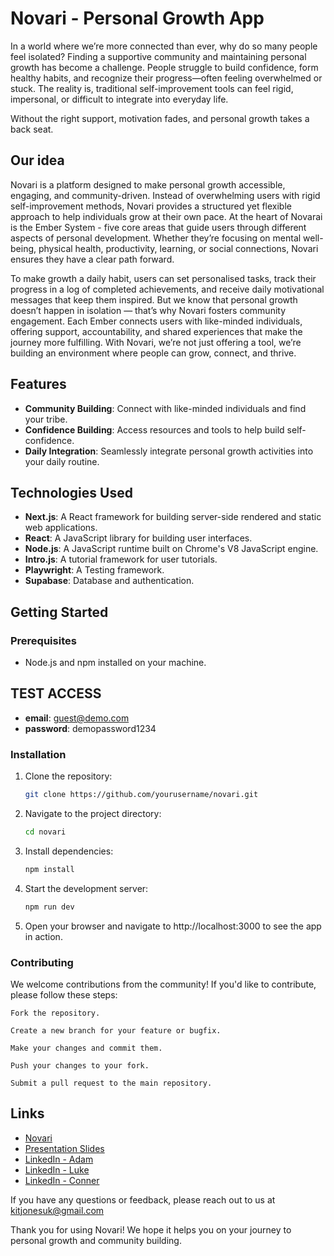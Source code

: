 # Novari - Personal Growth App

In a world where we’re more connected than ever, why do so many people feel isolated? Finding a supportive community and maintaining personal growth has become a challenge. People struggle to build confidence, form healthy habits, and recognize their progress—often feeling overwhelmed or stuck.
The reality is, traditional self-improvement tools can feel rigid, impersonal, or difficult to integrate into everyday life.

Without the right support, motivation fades, and personal growth takes a back seat.

## Our idea

Novari is a platform designed to make personal growth accessible, engaging, and community-driven. Instead of overwhelming users with rigid self-improvement methods, Novari provides a structured yet flexible approach to help individuals grow at their own pace.
At the heart of Novarai is the Ember System - five core areas that guide users through different aspects of personal development. Whether they’re focusing on mental well-being, physical health, productivity, learning, or social connections, Novari ensures they have a clear path forward.

To make growth a daily habit, users can set personalised tasks, track their progress in a log of completed achievements, and receive daily motivational messages that keep them inspired. But we know that personal growth doesn’t happen in isolation — that’s why Novari fosters community engagement. Each Ember connects users with like-minded individuals, offering support, accountability, and shared experiences that make the journey more fulfilling.
With Novari, we’re not just offering a tool, we’re building an environment where people can grow, connect, and thrive.

## Features

- **Community Building**: Connect with like-minded individuals and find your tribe.
- **Confidence Building**: Access resources and tools to help build self-confidence.
- **Daily Integration**: Seamlessly integrate personal growth activities into your daily routine.

## Technologies Used

- **Next.js**: A React framework for building server-side rendered and static web applications.
- **React**: A JavaScript library for building user interfaces.
- **Node.js**: A JavaScript runtime built on Chrome's V8 JavaScript engine.
- **Intro.js**: A tutorial framework for user tutorials.
- **Playwright**: A Testing framework.
- **Supabase**: Database and authentication.


## Getting Started

### Prerequisites

- Node.js and npm installed on your machine.

## TEST ACCESS 
- **email**: guest@demo.com
- **password**: demopassword1234

### Installation

1. Clone the repository:
   ```bash
   git clone https://github.com/yourusername/novari.git

2. Navigate to the project directory:
   ```bash
   cd novari
3. Install dependencies:
   ```bash
   npm install
4. Start the development server:
   ```bash
   npm run dev
5. Open your browser and navigate to http://localhost:3000 to see the app in action.

### Contributing

We welcome contributions from the community! If you'd like to contribute, please follow these steps:

    Fork the repository.

    Create a new branch for your feature or bugfix.

    Make your changes and commit them.

    Push your changes to your fork.

    Submit a pull request to the main repository.
    

## Links
- [Novari](https://well-being-app-final-project.vercel.app/auth/signin)
- [Presentation Slides](https://www.canva.com/design/DAGg--cQNLc/Y9WP7dp88ABfBhE-rwA8HA/edit)
- [LinkedIn - Adam](https://www.linkedin.com/in/adam-hemmings-75b71b55/)
- [LinkedIn - Luke](https://www.linkedin.com/in/luke-davies-296013254/)
- [LinkedIn - Conner](https://www.linkedin.com/in/conner-adamsons-0986352a7/)


If you have any questions or feedback, please reach out to us at kitjonesuk@gmail.com

Thank you for using Novari! We hope it helps you on your journey to personal growth and community building.
